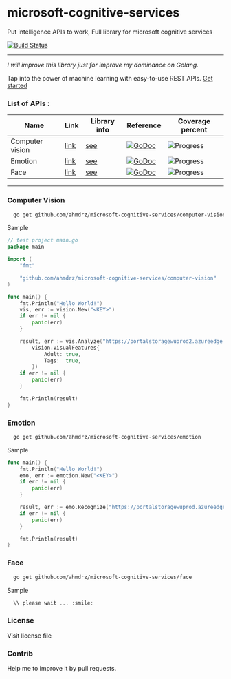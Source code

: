 # microsoft-cognitive-services
Put intelligence APIs to work, Full library for microsoft cognitive services

[![Build Status](https://travis-ci.org/ahmdrz/microsoft-cognitive-services.svg?branch=master)](https://travis-ci.org/ahmdrz/microsoft-cognitive-services)

***

*I will improve this library just for improve my dominance on Golang.*

Tap into the power of machine learning with easy-to-use REST APIs. [Get started](https://www.microsoft.com/cognitive-services)

### List of APIs :
|Name|Link|Library info|Reference|Coverage percent|
|----|----|----|---|---|
|Computer vision|[link](https://www.microsoft.com/cognitive-services/en-us/computer-vision-api)|[see](https://github.com/ahmdrz/microsoft-cognitive-services#computer-vision)|[![GoDoc](https://godoc.org/github.com/ahmdrz/microsoft-cognitive-services/computer-vision?status.svg)](https://godoc.org/github.com/ahmdrz/microsoft-cognitive-services/computer-vision)|![Progress](http://progressed.io/bar/90)|
|Emotion|[link](https://www.microsoft.com/cognitive-services/en-us/emotion-api)|[see](https://github.com/ahmdrz/microsoft-cognitive-services#emotion)|[![GoDoc](https://godoc.org/github.com/ahmdrz/microsoft-cognitive-services/emotion?status.svg)](https://godoc.org/github.com/ahmdrz/microsoft-cognitive-services/emotion) |![Progress](http://progressed.io/bar/60)|
|Face|[link](https://www.microsoft.com/cognitive-services/en-us/face-api)|[see](https://github.com/ahmdrz/microsoft-cognitive-services#face)|[![GoDoc](https://godoc.org/github.com/ahmdrz/microsoft-cognitive-services/face?status.svg)](https://godoc.org/github.com/ahmdrz/microsoft-cognitive-services/face) |![Progress](http://progressed.io/bar/10)|

***

### Computer Vision

```bash
  go get github.com/ahmdrz/microsoft-cognitive-services/computer-vision
```

Sample 

```go
// test project main.go
package main

import (
    "fmt"

    "github.com/ahmdrz/microsoft-cognitive-services/computer-vision"
)

func main() {
    fmt.Println("Hello World!")
    vis, err := vision.New("<KEY>")
    if err != nil {
        panic(err)
    }

    result, err := vis.Analyze("https://portalstoragewuprod2.azureedge.net/vision/Analysis/1.jpg",
        vision.VisualFeatures{
            Adult: true,
            Tags:  true,
        })
    if err != nil {
        panic(err)
    }

    fmt.Println(result)
}
```

### Emotion

```bash
  go get github.com/ahmdrz/microsoft-cognitive-services/emotion
```

Sample 

```go
func main() {
    fmt.Println("Hello World!")
    emo, err := emotion.New("<KEY>")
    if err != nil {
        panic(err)
    }

    result, err := emo.Recognize("https://portalstoragewuprod.azureedge.net/emotion/recognition1.jpg")
    if err != nil {
        panic(err)
    }

    fmt.Println(result)
}
```

### Face

```bash
  go get github.com/ahmdrz/microsoft-cognitive-services/face
```

Sample 

```go
  \\ please wait ... :smile:
```

### License

Visit license file

### Contrib

Help me to improve it by pull requests.
